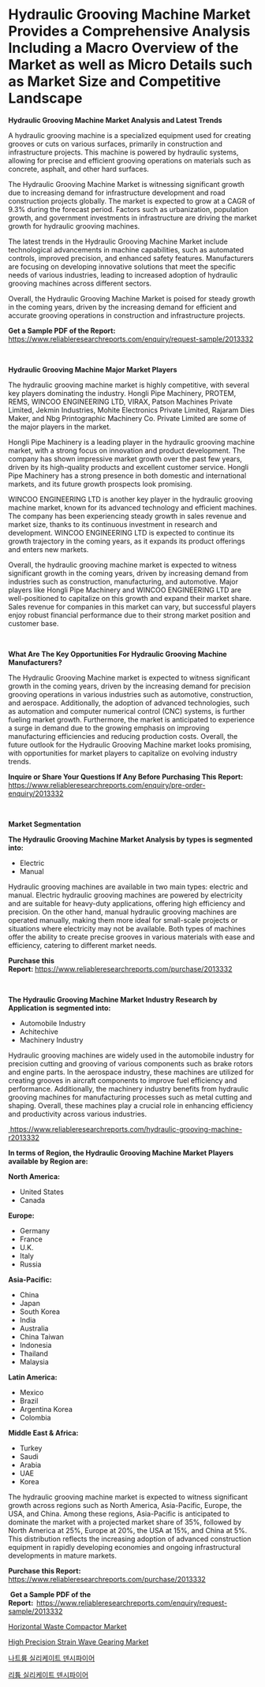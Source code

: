 <p><h1>Hydraulic Grooving Machine Market Provides a Comprehensive Analysis Including a Macro Overview of the Market as well as Micro Details such as Market Size and Competitive Landscape</h1></p><p><strong>Hydraulic Grooving Machine Market Analysis and Latest Trends</strong></p>
<p><p>A hydraulic grooving machine is a specialized equipment used for creating grooves or cuts on various surfaces, primarily in construction and infrastructure projects. This machine is powered by hydraulic systems, allowing for precise and efficient grooving operations on materials such as concrete, asphalt, and other hard surfaces.</p><p>The Hydraulic Grooving Machine Market is witnessing significant growth due to increasing demand for infrastructure development and road construction projects globally. The market is expected to grow at a CAGR of 9.3% during the forecast period. Factors such as urbanization, population growth, and government investments in infrastructure are driving the market growth for hydraulic grooving machines.</p><p>The latest trends in the Hydraulic Grooving Machine Market include technological advancements in machine capabilities, such as automated controls, improved precision, and enhanced safety features. Manufacturers are focusing on developing innovative solutions that meet the specific needs of various industries, leading to increased adoption of hydraulic grooving machines across different sectors.</p><p>Overall, the Hydraulic Grooving Machine Market is poised for steady growth in the coming years, driven by the increasing demand for efficient and accurate grooving operations in construction and infrastructure projects.</p></p>
<p><strong>Get a Sample PDF of the Report:&nbsp;</strong> <a href="https://www.reliableresearchreports.com/enquiry/request-sample/2013332">https://www.reliableresearchreports.com/enquiry/request-sample/2013332</a></p>
<p>&nbsp;</p>
<p><strong>Hydraulic Grooving Machine Major Market Players</strong></p>
<p><p>The hydraulic grooving machine market is highly competitive, with several key players dominating the industry. Hongli Pipe Machinery, PROTEM, REMS, WINCOO ENGINEERING LTD, VIRAX, Patson Machines Private Limited, Jekmin Industries, Mohite Electronics Private Limited, Rajaram Dies Maker, and Nbg Printographic Machinery Co. Private Limited are some of the major players in the market.</p><p>Hongli Pipe Machinery is a leading player in the hydraulic grooving machine market, with a strong focus on innovation and product development. The company has shown impressive market growth over the past few years, driven by its high-quality products and excellent customer service. Hongli Pipe Machinery has a strong presence in both domestic and international markets, and its future growth prospects look promising.</p><p>WINCOO ENGINEERING LTD is another key player in the hydraulic grooving machine market, known for its advanced technology and efficient machines. The company has been experiencing steady growth in sales revenue and market size, thanks to its continuous investment in research and development. WINCOO ENGINEERING LTD is expected to continue its growth trajectory in the coming years, as it expands its product offerings and enters new markets.</p><p>Overall, the hydraulic grooving machine market is expected to witness significant growth in the coming years, driven by increasing demand from industries such as construction, manufacturing, and automotive. Major players like Hongli Pipe Machinery and WINCOO ENGINEERING LTD are well-positioned to capitalize on this growth and expand their market share. Sales revenue for companies in this market can vary, but successful players enjoy robust financial performance due to their strong market position and customer base.</p></p>
<p>&nbsp;</p>
<p><strong>What Are The Key Opportunities For Hydraulic Grooving Machine Manufacturers?</strong></p>
<p><p>The Hydraulic Grooving Machine market is expected to witness significant growth in the coming years, driven by the increasing demand for precision grooving operations in various industries such as automotive, construction, and aerospace. Additionally, the adoption of advanced technologies, such as automation and computer numerical control (CNC) systems, is further fueling market growth. Furthermore, the market is anticipated to experience a surge in demand due to the growing emphasis on improving manufacturing efficiencies and reducing production costs. Overall, the future outlook for the Hydraulic Grooving Machine market looks promising, with opportunities for market players to capitalize on evolving industry trends.</p></p>
<p><strong>Inquire or Share Your Questions If Any Before Purchasing This Report:</strong> <a href="https://www.reliableresearchreports.com/enquiry/pre-order-enquiry/2013332">https://www.reliableresearchreports.com/enquiry/pre-order-enquiry/2013332</a></p>
<p>&nbsp;</p>
<p><strong>Market Segmentation</strong></p>
<p><strong>The Hydraulic Grooving Machine Market Analysis by types is segmented into:</strong></p>
<p><ul><li>Electric</li><li>Manual</li></ul></p>
<p><p>Hydraulic grooving machines are available in two main types: electric and manual. Electric hydraulic grooving machines are powered by electricity and are suitable for heavy-duty applications, offering high efficiency and precision. On the other hand, manual hydraulic grooving machines are operated manually, making them more ideal for small-scale projects or situations where electricity may not be available. Both types of machines offer the ability to create precise grooves in various materials with ease and efficiency, catering to different market needs.</p></p>
<p><strong>Purchase this Report:&nbsp;</strong><a href="https://www.reliableresearchreports.com/purchase/2013332">https://www.reliableresearchreports.com/purchase/2013332</a></p>
<p>&nbsp;</p>
<p><strong>The Hydraulic Grooving Machine Market Industry Research by Application is segmented into:</strong></p>
<p><ul><li>Automobile Industry</li><li>Achitechive</li><li>Machinery Industry</li></ul></p>
<p><p>Hydraulic grooving machines are widely used in the automobile industry for precision cutting and grooving of various components such as brake rotors and engine parts. In the aerospace industry, these machines are utilized for creating grooves in aircraft components to improve fuel efficiency and performance. Additionally, the machinery industry benefits from hydraulic grooving machines for manufacturing processes such as metal cutting and shaping. Overall, these machines play a crucial role in enhancing efficiency and productivity across various industries.</p></p>
<p><a href="https://www.reliableresearchreports.com/hydraulic-grooving-machine-r2013332">&nbsp;https://www.reliableresearchreports.com/hydraulic-grooving-machine-r2013332</a></p>
<p><strong>In terms of Region, the Hydraulic Grooving Machine Market Players available by Region are:</strong></p>
<p>
    <p> <strong> North America: </strong>
        <ul>
            <li>United States</li>
            <li>Canada</li>
        </ul>
        </p> 
    <p> <strong> Europe: </strong>
        <ul>
            <li>Germany</li>
            <li>France</li>
            <li>U.K.</li>
            <li>Italy</li>
            <li>Russia</li>
        </ul>
        </p> 
    <p> <strong> Asia-Pacific: </strong>
        <ul>
            <li>China</li>
            <li>Japan</li>
            <li>South Korea</li>
            <li>India</li>
            <li>Australia</li>
            <li>China Taiwan</li>
            <li>Indonesia</li>
            <li>Thailand</li>
            <li>Malaysia</li>
        </ul>
        </p> 
    <p> <strong> Latin America: </strong>
        <ul>
            <li>Mexico</li>
            <li>Brazil</li>
            <li>Argentina Korea</li>
            <li>Colombia</li>
        </ul>
        </p> 
    <p> <strong> Middle East & Africa: </strong>
        <ul>
            <li>Turkey</li>
            <li>Saudi</li>
            <li>Arabia</li>
            <li>UAE</li>
            <li>Korea</li>
        </ul>
    </p>
    </p>
<p><p>The hydraulic grooving machine market is expected to witness significant growth across regions such as North America, Asia-Pacific, Europe, the USA, and China. Among these regions, Asia-Pacific is anticipated to dominate the market with a projected market share of 35%, followed by North America at 25%, Europe at 20%, the USA at 15%, and China at 5%. This distribution reflects the increasing adoption of advanced construction equipment in rapidly developing economies and ongoing infrastructural developments in mature markets.</p></p>
<p><strong>Purchase this Report: </strong><a href="https://www.reliableresearchreports.com/purchase/2013332">https://www.reliableresearchreports.com/purchase/2013332</a></p>
<p>&nbsp;<strong>Get a Sample PDF of the Report:&nbsp;&nbsp;</strong><a href="https://www.reliableresearchreports.com/enquiry/request-sample/2013332">https://www.reliableresearchreports.com/enquiry/request-sample/2013332</a></p>
<p><strong></strong></p>
<p><p><a href="https://github.com/kathiaseamanalvaradovlprc2h/Market-Research-Report-List-2/blob/main/horizontal-waste-compactor-market.md">Horizontal Waste Compactor Market</a></p><p><a href="https://github.com/wusalecollins540tpqoz/Market-Research-Report-List-2/blob/main/high-precision-strain-wave-gearing-market.md">High Precision Strain Wave Gearing Market</a></p><p><a href="https://github.com/valroy852/Market-Research-Report-List-1/blob/main/114499441868.md">나트륨 실리케이트 덴시파이어</a></p><p><a href="https://github.com/royErdmtyan906778/Market-Research-Report-List-1/blob/main/614284641867.md">리튬 실리케이트 덴시파이어</a></p></p>